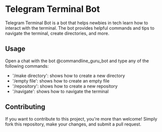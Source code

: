 # Telegram Terminal Bot

Telegram Terminal Bot is a bot that helps newbies in tech learn how to interact with the terminal. The bot provides helpful commands and tips to navigate the terminal, create directories, and more.

## Usage

Open a chat with the bot @commandline_guru_bot and type any of the following commands:

- '/make directory': shows how to create a new directory
- '/empty file': shows how to create an empty file
- '/repository': shows how to create a new repository
- '/navigate': shows how to navigate the terminal

## Contributing

If you want to contribute to this project, you're more than welcome! Simply fork this repository, make your changes, and submit a pull request.
